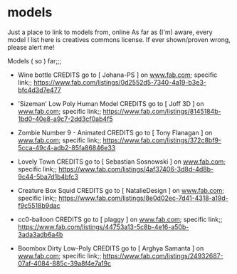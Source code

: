 # models
Just a place to link to models from, online
As far as (I'm) aware, every model I list here is creatives commons license. If ever shown/proven wrong, please alert me!

Models ( so ) far;;;
  -  Wine bottle
        CREDITS go to [ Johana-PS ] on www.fab.com;
        specific link;;
        https://www.fab.com/listings/0d2552d5-7340-4a19-b3e3-bfc4d3d7e477

  - 'Sizeman' Low Poly Human Model
        CREDITS go to [ Joff 3D ] on www.fab.com;
        specific link;;
        https://www.fab.com/listings/8145184b-1bd0-40e8-a9c7-2dd3cf0ab4f5
    
  - Zombie Number 9 - Animated
        CREDITS go to [ Tony Flanagan ] on www.fab.com;
        specific link;;
        https://www.fab.com/listings/372c8bf9-5cca-49c4-adb2-85fa86846e33

  - Lovely Town
        CREDITS go to [ Sebastian Sosnowski ] on www.fab.com;
        specific link;;
        https://www.fab.com/listings/4af37406-3d8d-4d8b-9c44-5ba7d1b4bfc3

  - Creature Box Squid
        CREDITS go to [ NatalieDesign ] on www.fab.com;
        specific link;;
        https://www.fab.com/listings/8e0d02ec-7d41-4318-a19d-f9c5518b9dac

  - cc0-balloon
        CREDITS go to [ plaggy ] on www.fab.com;
        specific link;;
        https://www.fab.com/listings/44753a13-5c8b-4e16-a50b-3ada3adb6a4b

  - Boombox Dirty Low-Poly
        CREDITS go to [ Arghya Samanta ] on www.fab.com;
        specific link;;
        https://www.fab.com/listings/24932687-07af-4084-885c-39a8f4e7a19c